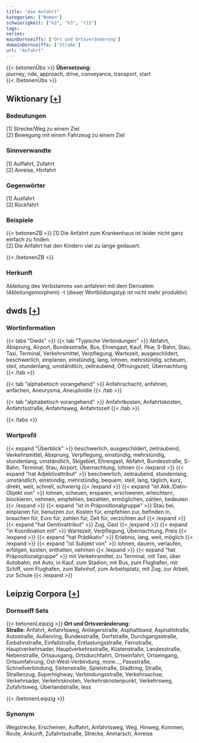 ```yaml
---
title: "die Anfahrt"
kategorien: ["Nomen"]
schwierigkeit: ["k2", "h3", "r13"]
tags:
series:
mainDornseiffs: ['Ort und Ortsveränderung']
domainDornseiffs: ['Straße']
url: "Anfahrt"
---
```


{{< betonenÜbs >}}
**Übersetzung:**  
journey, ride, approach, drive, conveyance, transport, start  
{{< /betonenÜbs >}}

## Wiktionary [[+](https://de.wiktionary.org/wiki/Anfahrt)]

### Bedeutungen
[1] Strecke/Weg zu einem Ziel  
[2] Bewegung mit einem Fahrzeug zu einem Ziel  

### Sinnverwandte
[1] Auffahrt, Zufahrt  
[2] Anreise, Hinfahrt  

### Gegenwörter
[1] Ausfahrt  
[2] Rückfahrt  

### Beispiele
{{< betonenZB >}}
[1] Die Anfahrt zum Krankenhaus ist leider nicht ganz einfach zu finden.  
[2] Die Anfahrt hat den Kindern viel zu lange gedauert.  

{{< /betonenZB >}}
### Herkunft
Ableitung des Verbstamms von anfahren mit dem Derivatem (Ableitungsmorphem) -t (dieser Wortbildungstyp ist nicht mehr produktiv)  



## dwds [[+](https://www.dwds.de/wb/Anfahrt)]

### Wortinformation
{{< tabs "Dwds" >}}
{{< tab "Typische Verbindungen" >}}
Abfahrt, Absprung, Airport, Bundesstraße, Bus, Ehrengast, Kauf, Pkw, S-Bahn, Stau, Taxi, Terminal, Verkehrsmittel, Verpflegung, Wartezeit, ausgeschildert, beschwerlich, einplanen, einstündig, lang, lohnen, mehrstündig, scheuen, steil, stundenlang, umständlich, zeitraubend, Öffnungszeit, Übernachtung
{{< /tab >}}

{{< tab "alphabetisch vorangehend" >}}
Anfahrschacht, anfahren, anfachen, Aneurysma, Aneuploidie
{{< /tab >}}

{{< tab "alphabetisch vorangehend" >}}
Anfahrtkosten, Anfahrtskosten, Anfahrtsstraße, Anfahrtsweg, Anfahrtszeit
{{< /tab >}}

{{< /tabs >}}

### Wortprofil
{{< expand "Überblick" >}} beschwerlich, ausgeschildert, zeitraubend, Verkehrsmittel, Absprung, Verpflegung, einstündig, mehrstündig, stundenlang, umständlich, Skigebiet, Ehrengast, Abfahrt, Bundesstraße, S-Bahn, Terminal, Stau, Airport, Übernachtung, lohnen {{< /expand >}}
{{< expand "hat Adjektivattribut" >}} beschwerlich, zeitraubend, stundenlang, umständlich, einstündig, mehrstündig, bequem, steil, lang, täglich, kurz, direkt, weit, schnell, schwierig {{< /expand >}}
{{< expand "ist Akk./Dativ-Objekt von" >}} lohnen, scheuen, ersparen, erschweren, erleichtern, blockieren, nehmen, empfehlen, bezahlen, ermöglichen, zahlen, bedeuten {{< /expand >}}
{{< expand "ist in Präpositionalgruppe" >}} Stau bei, einplanen für, benutzen zur, Kosten für, empfehlen zur, befinden in, brauchen für, Euro für, zahlen für, Zeit für, verzichten auf {{< /expand >}}
{{< expand "hat Genitivattribut" >}} Zug, Gast {{< /expand >}}
{{< expand "in Koordination mit" >}} Wartezeit, Verpflegung, Übernachtung, Preis {{< /expand >}}
{{< expand "hat Prädikativ" >}} Erlebnis, lang, weit, möglich {{< /expand >}}
{{< expand "ist Subjekt von" >}} lohnen, dauern, verlaufen, erfolgen, kosten, enthalten, nehmen {{< /expand >}}
{{< expand "hat Präpositionalgruppe" >}} mit Verkehrsmittel, zu Terminal, mit Taxi, über Autobahn, mit Auto, in Kauf, zum Stadion, mit Bus, zum Flughafen, mit Schiff, vom Flughafen, zum Bahnhof, zum Arbeitsplatz, mit Zug, zur Arbeit, zur Schule {{< /expand >}}

## Leipzig Corpora [[+](https://corpora.uni-leipzig.de/en/res?word=Anfahrt&corpusId=deu_newscrawl-public_2018)]

### Dornseiff Sets
{{< betonenLeipzig >}}
**Ort und Ortsveränderung:**  
**Straße:** Anfahrt, Anfahrtsweg, Anliegerstraße, Asphaltband, Asphaltstraße, Autostraße, Außenring, Bundesstraße, Dorfstraße, Durchgangsstraße, Einbahnstraße, Einfallstraße, Entlastungsstraße, Fernstraße, Hauptverkehrsader, Hauptverkehrsstraße, Küstenstraße, Landesstraße, Nebenstraße, Ortsausgang, Ortsdurchfahrt, Ortseinfahrt, Ortseingang, Ortsumfahrung, Ost-West-Verbindung, more..., Passstraße, Schnellverbindung, Seitenstraße, Spielstraße, Stadtring, Straße, Straßenzug, Superhighway, Verbindungsstraße, Verkehrsachse, Verkehrsader, Verkehrsknoten, Verkehrsknotenpunkt, Verkehrsweg, Zufahrtsweg, Überlandstraße, less  

{{< /betonenLeipzig >}}

### Synonym
Wegstrecke, Erscheinen, Auffahrt, Anfahrtsweg, Weg, Hinweg, Kommen, Route, Ankunft, Zufahrtsstraße, Strecke, Anmarsch, Anreise

